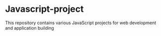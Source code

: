 # Javascript-project
This repository contains various JavaScript projects for web development and application building
